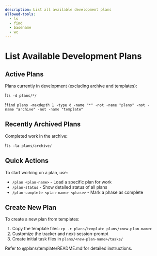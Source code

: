 ```yaml
---
description: List all available development plans
allowed-tools:
  - ls
  - find
  - basename
  - wc
---
```


# List Available Development Plans

## Active Plans
Plans currently in development (excluding archive and templates):

!`ls -d plans/*/`

!`find plans -maxdepth 1 -type d -name "*" -not -name "plans" -not -name "archive" -not -name "template"`

## Recently Archived Plans
Completed work in the archive:

!`ls -la plans/archive/`

## Quick Actions

To start working on a plan, use:
- `/plan <plan-name>` - Load a specific plan for work
- `/plan-status` - Show detailed status of all plans
- `/plan-complete <plan-name> <phase>` - Mark a phase as complete

## Create New Plan

To create a new plan from templates:
1. Copy the template files: `cp -r plans/template plans/<new-plan-name>`
2. Customize the tracker and next-session-prompt
3. Create initial task files in `plans/<new-plan-name>/tasks/`

Refer to @plans/template/README.md for detailed instructions.